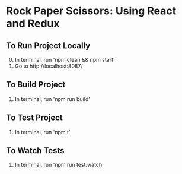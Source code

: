 # Rock Paper Scissors: Using React and Redux

## To Run Project Locally

0. In terminal, run 'npm clean && npm start'
0. Go to http://localhost:8087/

## To Build Project

1. In terminal, run 'npm run build'

## To Test Project

1. In terminal, run 'npm t'

## To Watch Tests

1. In terminal, run 'npm run test:watch'
